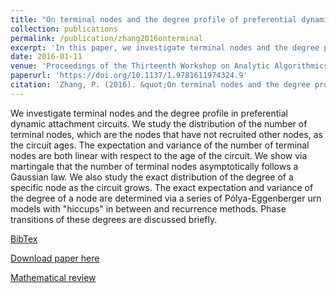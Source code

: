 ```yaml
---
title: "On terminal nodes and the degree profile of preferential dynamic attachment circuits"
collection: publications
permalink: /publication/zhang2016onterminal
excerpt: 'In this paper, we investigate terminal nodes and the degree profile in preferential dynamic attachment circuits. We show that the number of terminal nodes followed a Gaussian law asymptotically. A generalized Pólya urn model is used to study the exact distribution of the degree of a specific node in the circuit.'
date: 2016-01-11
venue: 'Proceedings of the Thirteenth Workshop on Analytic Algorithmics and Combinatorics (ANALCO)'
paperurl: 'https://doi.org/10.1137/1.9781611974324.9'
citation: 'Zhang, P. (2016). &quot;On terminal nodes and the degree profile of preferential dynamic attachment circuits.&quot; In <i>2016 Proceedings of the Thirteenth Workshop on Analytic Algorithmics and Combinatorics (ANALCO)</i>, Arlington, VA, 80--92. SIAM, Philadelphia, PA.'
---
```

We investigate terminal nodes and the degree profile in preferential dynamic attachment circuits. 
We study the distribution of the number of terminal nodes, which are the nodes that have not recruited other nodes, as the circuit ages. 
The expectation and variance of the number of terminal nodes are both linear with respect to the age of the circuit. We show via martingale that the number of terminal nodes asymptotically follows a Gaussian law. We also study the exact distribution of the degree of a specific node as the circuit grows. 
The exact expectation and variance of the degree of a node are determined via a series of Pólya-Eggenberger urn models with "hiccups" in between 
and recurrence methods. Phase transitions of these degrees are discussed briefly.

[BibTex](https://panpanzhang99299.github.io/files/zhang2016onterminal.bib)

[Download paper here](https://doi.org/10.1137/1.9781611974324.9)

[Mathematical review](https://mathscinet.ams.org/mathscinet-getitem?mr=3480250)
